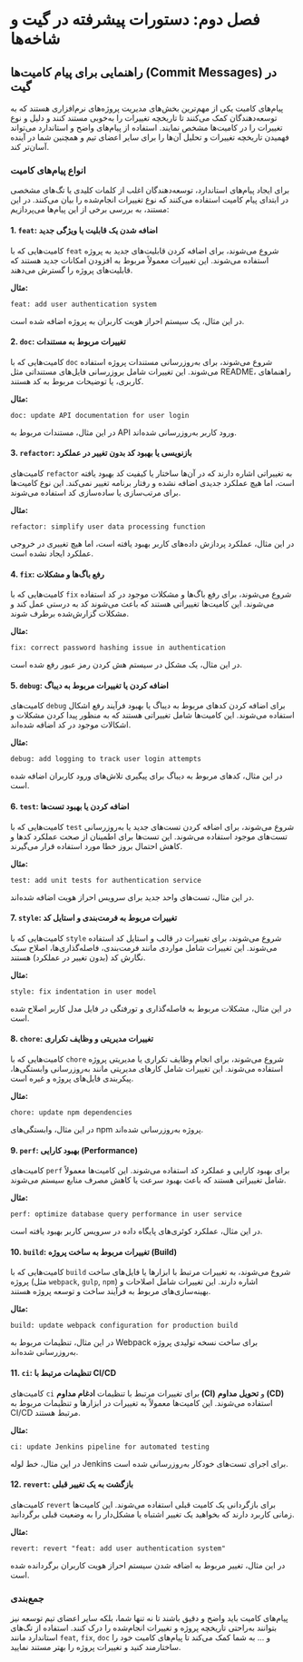 # فصل دوم: دستورات پیشرفته در گیت و شاخه‌ها

## راهنمایی برای پیام کامیت‌ها (Commit Messages) در گیت

پیام‌های کامیت یکی از مهم‌ترین بخش‌های مدیریت پروژه‌های نرم‌افزاری هستند که به توسعه‌دهندگان کمک می‌کنند تا تاریخچه تغییرات را به‌خوبی مستند کنند و دلیل و نوع تغییرات را در کامیت‌ها مشخص نمایند. استفاده از پیام‌های واضح و استاندارد می‌تواند فهمیدن تاریخچه تغییرات و تحلیل آن‌ها را برای سایر اعضای تیم و همچنین شما در آینده آسان‌تر کند.

### انواع پیام‌های کامیت

برای ایجاد پیام‌های استاندارد، توسعه‌دهندگان اغلب از کلمات کلیدی یا تگ‌های مشخصی در ابتدای پیام کامیت استفاده می‌کنند که نوع تغییرات انجام‌شده را بیان می‌کنند. در این مستند، به بررسی برخی از این پیام‌ها می‌پردازیم:

#### 1. `feat`: اضافه شدن یک قابلیت یا ویژگی جدید

کامیت‌هایی که با `feat` شروع می‌شوند، برای اضافه کردن قابلیت‌های جدید به پروژه استفاده می‌شوند. این تغییرات معمولاً مربوط به افزودن امکانات جدید هستند که قابلیت‌های پروژه را گسترش می‌دهند.

**مثال:**

```plaintext
feat: add user authentication system
```

در این مثال، یک سیستم احراز هویت کاربران به پروژه اضافه شده است.

#### 2. `doc`: تغییرات مربوط به مستندات

کامیت‌هایی که با `doc` شروع می‌شوند، برای به‌روزرسانی مستندات پروژه استفاده می‌شوند. این تغییرات شامل بروزرسانی فایل‌های مستنداتی مثل README، راهنماهای کاربری، یا توضیحات مربوط به کد هستند.

**مثال:**

```plaintext
doc: update API documentation for user login
```

در این مثال، مستندات مربوط به API ورود کاربر به‌روزرسانی شده‌اند.

#### 3. `refactor`: بازنویسی یا بهبود کد بدون تغییر در عملکرد

کامیت‌های `refactor` به تغییراتی اشاره دارند که در آن‌ها ساختار یا کیفیت کد بهبود یافته است، اما هیچ عملکرد جدیدی اضافه نشده و رفتار برنامه تغییر نمی‌کند. این نوع کامیت‌ها برای مرتب‌سازی یا ساده‌سازی کد استفاده می‌شوند.

**مثال:**

```plaintext
refactor: simplify user data processing function
```

در این مثال، عملکرد پردازش داده‌های کاربر بهبود یافته است، اما هیچ تغییری در خروجی عملکرد ایجاد نشده است.

#### 4. `fix`: رفع باگ‌ها و مشکلات

کامیت‌هایی که با `fix` شروع می‌شوند، برای رفع باگ‌ها و مشکلات موجود در کد استفاده می‌شوند. این کامیت‌ها تغییراتی هستند که باعث می‌شوند کد به درستی عمل کند و مشکلات گزارش‌شده برطرف شوند.

**مثال:**

```plaintext
fix: correct password hashing issue in authentication
```

در این مثال، یک مشکل در سیستم هش کردن رمز عبور رفع شده است.

#### 5. `debug`: اضافه کردن یا تغییرات مربوط به دیباگ

کامیت‌های `debug` برای اضافه کردن کدهای مربوط به دیباگ یا بهبود فرآیند رفع اشکال استفاده می‌شوند. این کامیت‌ها شامل تغییراتی هستند که به منظور پیدا کردن مشکلات و اشکالات موجود در کد اضافه شده‌اند.

**مثال:**

```plaintext
debug: add logging to track user login attempts
```

در این مثال، کدهای مربوط به دیباگ برای پیگیری تلاش‌های ورود کاربران اضافه شده است.

#### 6. `test`: اضافه کردن یا بهبود تست‌ها

کامیت‌هایی که با `test` شروع می‌شوند، برای اضافه کردن تست‌های جدید یا به‌روزرسانی تست‌های موجود استفاده می‌شوند. این تست‌ها برای اطمینان از صحت عملکرد کدها و کاهش احتمال بروز خطا مورد استفاده قرار می‌گیرند.

**مثال:**

```plaintext
test: add unit tests for authentication service
```

در این مثال، تست‌های واحد جدید برای سرویس احراز هویت اضافه شده‌اند.

#### 7. `style`: تغییرات مربوط به فرمت‌بندی و استایل کد

کامیت‌هایی که با `style` شروع می‌شوند، برای تغییرات در قالب و استایل کد استفاده می‌شوند. این تغییرات شامل مواردی مانند فرمت‌بندی، فاصله‌گذاری‌ها، اصلاح سبک نگارش کد (بدون تغییر در عملکرد) هستند.

**مثال:**

```plaintext
style: fix indentation in user model
```

در این مثال، مشکلات مربوط به فاصله‌گذاری و تورفتگی در فایل مدل کاربر اصلاح شده است.

#### 8. `chore`: تغییرات مدیریتی و وظایف تکراری

کامیت‌هایی که با `chore` شروع می‌شوند، برای انجام وظایف تکراری یا مدیریتی پروژه استفاده می‌شوند. این تغییرات شامل کارهای مدیریتی مانند به‌روزرسانی وابستگی‌ها، پیکربندی فایل‌های پروژه و غیره است.

**مثال:**

```plaintext
chore: update npm dependencies
```

در این مثال، وابستگی‌های npm پروژه به‌روزرسانی شده‌اند.

#### 9. `perf`: بهبود کارایی (Performance)

کامیت‌های `perf` برای بهبود کارایی و عملکرد کد استفاده می‌شوند. این کامیت‌ها معمولاً شامل تغییراتی هستند که باعث بهبود سرعت یا کاهش مصرف منابع سیستم می‌شوند.

**مثال:**

```plaintext
perf: optimize database query performance in user service
```

در این مثال، عملکرد کوئری‌های پایگاه داده در سرویس کاربر بهبود یافته است.

#### 10. `build`: تغییرات مربوط به ساخت پروژه (Build)

کامیت‌هایی که با `build` شروع می‌شوند، به تغییرات مرتبط با ابزارها یا فایل‌های ساخت پروژه (مثل `webpack`, `gulp`, `npm`) اشاره دارند. این تغییرات شامل اصلاحات و بهینه‌سازی‌های مربوط به فرآیند ساخت و توسعه پروژه هستند.

**مثال:**

```plaintext
build: update webpack configuration for production build
```

در این مثال، تنظیمات مربوط به Webpack برای ساخت نسخه تولیدی پروژه به‌روزرسانی شده‌اند.

#### 11. `ci`: تنظیمات مرتبط با CI/CD

کامیت‌های `ci` برای تغییرات مرتبط با تنظیمات **ادغام مداوم (CI)** و **تحویل مداوم (CD)** استفاده می‌شوند. این کامیت‌ها معمولاً به تغییرات در ابزارها و تنظیمات مربوط به CI/CD مرتبط هستند.

**مثال:**

```plaintext
ci: update Jenkins pipeline for automated testing
```

در این مثال، خط لوله Jenkins برای اجرای تست‌های خودکار به‌روزرسانی شده است.

#### 12. `revert`: بازگشت به یک تغییر قبلی

کامیت‌های `revert` برای بازگردانی یک کامیت قبلی استفاده می‌شوند. این کامیت‌ها زمانی کاربرد دارند که بخواهید یک تغییر اشتباه یا مشکل‌دار را به وضعیت قبلی برگردانید.

**مثال:**

```plaintext
revert: revert "feat: add user authentication system"
```

در این مثال، تغییر مربوط به اضافه شدن سیستم احراز هویت کاربران برگردانده شده است.

### جمع‌بندی

پیام‌های کامیت باید واضح و دقیق باشند تا نه تنها شما، بلکه سایر اعضای تیم توسعه نیز بتوانند به‌راحتی تاریخچه پروژه و تغییرات انجام‌شده را درک کنند. استفاده از تگ‌های استاندارد مانند `feat`, `fix`, `doc` و ... به شما کمک می‌کند تا پیام‌های کامیت خود را ساختارمند کنید و تغییرات پروژه را بهتر مستند نمایید.

